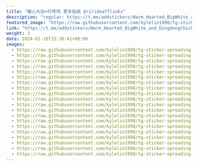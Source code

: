 ```yaml
---
title: "暖心大白+叮咚鸡 更多贴纸 @riridoafflinks"
description: "regular: https://t.me/addstickers/Warm_Hearted_BigWhite_and_DingdongChick"
featured_image: "https://raw.githubusercontent.com/kylelin1998/tg-sticker-spreading-worldwide-images/main/img/883ba6b1-08fa-4116-93bd-62c2afd727ec.jpg"
link: "https://t.me/addstickers/Warm_Hearted_BigWhite_and_DingdongChick"
weight: 3
date: 2024-01-16T15:36:41+08:00
images:
  - https://raw.githubusercontent.com/kylelin1998/tg-sticker-spreading-worldwide-images/main/img/883ba6b1-08fa-4116-93bd-62c2afd727ec.jpg
  - https://raw.githubusercontent.com/kylelin1998/tg-sticker-spreading-worldwide-images/main/img/7d590c73-e488-4558-bac5-2f8e9c83f66f.jpg
  - https://raw.githubusercontent.com/kylelin1998/tg-sticker-spreading-worldwide-images/main/img/0173cb24-8bce-4926-85db-8aa40d2c0f01.jpg
  - https://raw.githubusercontent.com/kylelin1998/tg-sticker-spreading-worldwide-images/main/img/cebb27ad-3f1f-44f3-a5e5-901631baca1c.jpg
  - https://raw.githubusercontent.com/kylelin1998/tg-sticker-spreading-worldwide-images/main/img/a3e77f38-4357-42ea-a362-8f11259e51d8.jpg
  - https://raw.githubusercontent.com/kylelin1998/tg-sticker-spreading-worldwide-images/main/img/1591cfde-4a23-48d5-b0e8-2b58b742c4a4.jpg
  - https://raw.githubusercontent.com/kylelin1998/tg-sticker-spreading-worldwide-images/main/img/13d7a7a8-831e-4c86-a7ff-bbb962653e90.jpg
  - https://raw.githubusercontent.com/kylelin1998/tg-sticker-spreading-worldwide-images/main/img/5ce59a42-7203-4df0-9fe5-cf2a04f4d9f5.jpg
  - https://raw.githubusercontent.com/kylelin1998/tg-sticker-spreading-worldwide-images/main/img/17ac8088-1874-441d-a45d-c05bde0ec52e.jpg
  - https://raw.githubusercontent.com/kylelin1998/tg-sticker-spreading-worldwide-images/main/img/9d66369b-a560-4181-b213-2f8f7bf90ea6.jpg
  - https://raw.githubusercontent.com/kylelin1998/tg-sticker-spreading-worldwide-images/main/img/727a33f6-3a4e-49e5-918c-6f54bf17eb2d.jpg
  - https://raw.githubusercontent.com/kylelin1998/tg-sticker-spreading-worldwide-images/main/img/17b4aa9e-77d1-40d9-a278-2d236b9fdc15.jpg
  - https://raw.githubusercontent.com/kylelin1998/tg-sticker-spreading-worldwide-images/main/img/330e6794-ced0-45f2-a465-9e32ee846123.jpg
  - https://raw.githubusercontent.com/kylelin1998/tg-sticker-spreading-worldwide-images/main/img/e0f8d563-3376-4ab6-a7f6-aba6ebf617a0.jpg
  - https://raw.githubusercontent.com/kylelin1998/tg-sticker-spreading-worldwide-images/main/img/13a34e53-d6e7-4fa2-8477-95a232461f7d.jpg
  - https://raw.githubusercontent.com/kylelin1998/tg-sticker-spreading-worldwide-images/main/img/218bb15a-1f03-43b7-b95a-721aab17226f.jpg
  - https://raw.githubusercontent.com/kylelin1998/tg-sticker-spreading-worldwide-images/main/img/e8217ff6-70a3-414d-8934-9e12469cca84.jpg
  - https://raw.githubusercontent.com/kylelin1998/tg-sticker-spreading-worldwide-images/main/img/eefabc14-6d36-4c66-80ab-3d8d2de2f1d2.jpg
  - https://raw.githubusercontent.com/kylelin1998/tg-sticker-spreading-worldwide-images/main/img/0264a2cc-9b49-4986-81a6-c1b9461342d1.jpg
  - https://raw.githubusercontent.com/kylelin1998/tg-sticker-spreading-worldwide-images/main/img/8ba0d187-c5b6-452c-9021-b0b372bb9b4b.jpg
---
```

